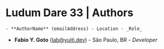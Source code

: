 # Ludum Dare 33 | Authors

    - **AuthorName** (emailAddress) - Location - _Role_

- **Fabio Y. Goto** (lab@yuiti.dev) - São Paulo, BR - _Developer_
